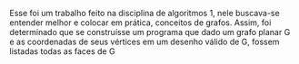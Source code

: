 Esse foi um trabalho feito na disciplina de algoritmos 1, nele buscava-se entender melhor e colocar em prática, conceitos de grafos. Assim, foi determinado que se construísse um programa que dado um grafo planar G e as coordenadas de seus vértices em um desenho válido de
G, fossem listadas todas as faces de G
